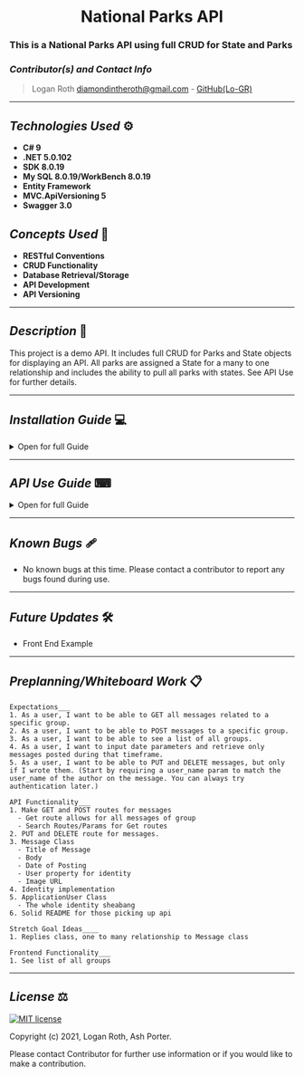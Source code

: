 # <div align="center"> **National Parks API** </div>
### This is a National Parks API using full CRUD for State and Parks

 ### _Contributor(s) and Contact Info_
> Logan Roth diamondintheroth@gmail.com - [GitHub(Lo-GR)](https://github.com/Lo-GR)

---

## _Technologies Used_ ⚙

* **C# 9**
* **.NET 5.0.102**
* **SDK 8.0.19**
* **My SQL 8.0.19/WorkBench 8.0.19**
* **Entity Framework**
* **MVC.ApiVersioning 5**
* **Swagger 3.0**


## _Concepts Used_ 🧠

* **RESTful Conventions**
* **CRUD Functionality**
* **Database Retrieval/Storage**
* **API Development**
* **API Versioning**

---

## _Description_ 📃
This project is a demo API. It includes full CRUD for Parks and State objects for displaying an API. All parks are assigned a State for a many to one relationship and includes the ability to pull all parks with states. See API Use for further details.

---

## _Installation Guide_ 💻 

<details>
<summary>Open for full Guide</summary>

### _Cloning and Initial Setup_

> Repository: https://github.com/Lo-GR/MessageBoard.Solution.git
1. In your terminal of choice or [GitHub's Desktop Application](https://desktop.github.com/), clone the above repository from Github. For further explanation on how to clone this repository, please visit [GitHub's Documentation](https://docs.github.com/en/github/using-git/which-remote-url-should-i-use).
2. Ensure you are running .NET Core SDK by using the command dotnet --version in your terminal. If a version number is not presented, please visit [this download page for .NET 5 and install the applicable software for your OS](https://dotnet.microsoft.com/download/dotnet/5.0). 
3. Once you verify you are running a .NET 5, navigate in your terminal to MessageBoard directory within the MessageBoard.Solution directory you just cloned. Once there, run "dotnet build" in your terminal to build application within directory. 
4. You will require a text or code editor to complete the following steps. [VS Code is recommended](https://code.visualstudio.com/)
5. (optional)If changes to packages are required, add to csproj then run "dotnet restore." Also good for troubleshooting.


### _Installation: Database Recreation_

1. Ensure you are running MySQL Server 8 and MySQL WorkBench 8. If you are running windows, use the [Windows Installer ](https://dev.mysql.com/downloads/installer/) for MySQL and follow the instructions provided by the installer. For Macs, visit [MySQL Community Downloads](https://dev.mysql.com/downloads/mysql/) and select macOS from the Operation Systems. This will be a manual installation. If you need additional assistance on this, please visit Epicodus's [Learn How to Program Article](https://www.learnhowtoprogram.com/c-and-net/getting-started-with-c/installing-and-configuring-mysql).
2. Once you verify you have SQL installed, create a file called "appsettings.json" in the project directory MessageBoard. Paste the following into this file. Replace bracketed POST OF SERVER and PASSWORD OF SERVER with ports and password set up during MySQL installation.
```
{
  "ConnectionStrings": {
      "DefaultConnection": "Server=localhost;Port={PORT OF SERVER};database=messageboard;uid=root;pwd={PASSWORD OF SERVER};"
  }
}
```
3. In the production directory "MessageBoard", run "dotnet ef database update" in your terminal.

</details>

---

## _API Use Guide_ ⌨

<details>
<summary>Open for full Guide</summary>

### _API: Getting Started_

Note: It is recommend to use [Postman](https://www.postman.com/) to practice API on. 

1. Back in your terminal in the MessageBoard production directory, type "dotnet run." The terminal will present local host routes for your dedicated API link. An example would be "http://localhost:5000." 
2. Keep the terminal running as it is being used to control the local server. When finished, exit the terminal or use the command "CTRL C"(Windows) or "CMD C"(Mac) to shut down the local server.

### _API End Points: Messages_

**Get all Endpoint** 
```
http://localhost:5000/api/messages
```
This link will pull a full list of all messages available in database. Dummy messages between 40-69, MessageId from 1-39 are purposely left blank due to migrations.

**Get messages by parameter Endpoint** 
```
http://localhost:5000/api/messages?parameter=string&parameter2=string
```
Available parameters: user, title, searchDate, startDate, endDate, body. See Query table below for more information.

**Get a message by its ID Endpoint**
```
http://localhost:5000/api/messages/id
```
Where `id` is the integer value of that message

**Post a new message to the board Endpoint**
```
http://localhost:5000/api/messages/{GroupId you'd like to post to}/createmessage
```

**Edit a message by username Endpoint**
```
http://localhost:5000/api/messages/username/id
```
where `username` is the username as a string, and `id` is the post id as an integer

Example of message body for Edit and Post endpoints
```
{
  "title": "TITLE OF MESSAGE",
  "body": "BODY OF MESSAGE",
  "date": "2021-01-13",
  "user": "USERNAME",
  "imageURL": "URL OF IMAGE RELATING TO IMAGE (optional)"
}
```

Example of message body for Put endpoint
```
{
    "MessageId": integer value of specific message id,
    "title": "TITLE OF MESSAGE",
    "body": "BODY OF MESSAGE",
    "date": "2021-01-13",
    "user": "USERNAME",
    "imageURL": "URL OF IMAGE RELATING TO IMAGE (optional)"
    "GroupId": integer value of message's specific group id
}
```

**Delete a message by id Endpoint**
```
http://localhost:5000/api/messages/username/id
```
where `id` is the integer value of that message and `username` is the user of that message.

### _API End Points: Groups_

**Get all Endpoint** 
```
http://localhost:5000/api/groups
```
This link will pull a full list of all groups available in database, along with messages linked to those groups.

**Create a group Endpoint**
```
http://localhost:5000/api/groups
```

Example of body for Post endpoint

```
{
  "name": "NAME OF GROUP",
}
```

**Get group by ID Endpoint**
```
http://localhost:5000/api/groups/id
```
where `id` is the integer value of that message


### _Query Parameters: Messages_

| Parameter | Type | Description | Example |
| :------------- | :------------- | :------------ | :-------------: |
| title | string | Search messages for title containing parameter | ?title=taco | 
| user | string | Search messages for specific usernames | ?user=kirbypaint|
| searchDate | YYYY-MM-DD | Search messages posted on specific date | ?searchDate=2021-01-02|
| startDate | YYYY-MM-DD | Search messages posted after and on specific date | ?startDate=2021-01-02|
| endDate | YYYY-MM-DD | Search messages posted before and on specific date | ?endDate=2021-01-02|
| startDate + endDate | YYYY-MM-DD | Search messages posted between start and end date | ?startDate=2020-01-02&endDate=2021-01-02|
| body | string | Search messages for body containing parameter | ?body=strangers | 

_Example_
```
http://localhost:5000/api/messages?searchDate=2021-01-13
```

### _Query Parameters: Groups_

| Parameter | Type | Description | Example |
| :------------- | :------------- | :------------ | :-------------: |
| name | string | Search groups for name | ?name=tacofans | 

_Example_
```
http://localhost:5000/api/groups?name=tacofans
```

</details>

---

## _Known Bugs_ 🩹
* No known bugs at this time. Please contact a contributor to report any bugs found during use.

---

## _Future Updates_ 🛠
* Front End Example

---

## _Preplanning/Whiteboard Work_ 📋
```
Expectations___
1. As a user, I want to be able to GET all messages related to a specific group.
2. As a user, I want to be able to POST messages to a specific group.
3. As a user, I want to be able to see a list of all groups.
4. As a user, I want to input date parameters and retrieve only messages posted during that timeframe.
5. As a user, I want to be able to PUT and DELETE messages, but only if I wrote them. (Start by requiring a user_name param to match the user_name of the author on the message. You can always try authentication later.)

API Functionality___
1. Make GET and POST routes for messages
  - Get route allows for all messages of group
  - Search Routes/Params for Get routes
2. PUT and DELETE route for messages.
3. Message Class
  - Title of Message
  - Body 
  - Date of Posting
  - User property for identity
  - Image URL
4. Identity implementation
5. ApplicationUser Class  
  - The whole identity sheabang
6. Solid README for those picking up api

Stretch Goal Ideas____
1. Replies class, one to many relationship to Message class

Frontend Functionality___
1. See list of all groups
```
---

## _License_ ⚖️

[![MIT license](https://img.shields.io/badge/License-MIT-blue.svg)](https://opensource.org/licenses/MIT)

Copyright (c) 2021, Logan Roth, Ash Porter.

Please contact Contributor for further use information or if you would like to make a contribution.